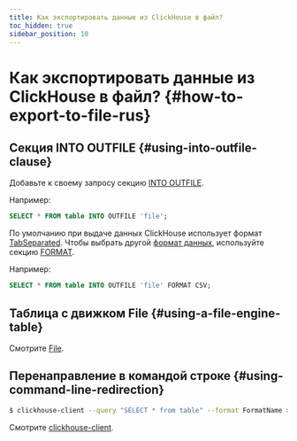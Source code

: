 ```yaml
---
title: Как экспортировать данные из ClickHouse в файл?
toc_hidden: true
sidebar_position: 10
---
```


# Как экспортировать данные из ClickHouse в файл? {#how-to-export-to-file-rus}

## Секция INTO OUTFILE {#using-into-outfile-clause}

Добавьте к своему запросу секцию [INTO OUTFILE](../../sql-reference/statements/select/into-outfile.md#into-outfile-clause).

Например:

``` sql
SELECT * FROM table INTO OUTFILE 'file';
```

По умолчанию при выдаче данных ClickHouse использует формат [TabSeparated](../../interfaces/formats.md#tabseparated). Чтобы выбрать другой [формат данных](../../interfaces/formats.md), используйте секцию [FORMAT](../../sql-reference/statements/select/format.md#format-clause).

Например:

``` sql
SELECT * FROM table INTO OUTFILE 'file' FORMAT CSV;
```

## Таблица с движком File {#using-a-file-engine-table}

Смотрите [File](../../engines/table-engines/special/file.md).

## Перенаправление в командой строке {#using-command-line-redirection}

``` bash
$ clickhouse-client --query "SELECT * from table" --format FormatName > result.txt
```

Смотрите [clickhouse-client](../../interfaces/cli.md).
